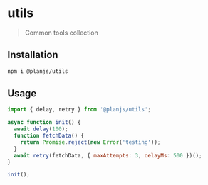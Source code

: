 # utils

> Common tools collection

## Installation

```bash
npm i @planjs/utils
```

## Usage

```javascript
import { delay, retry } from '@planjs/utils';

async function init() {
  await delay(100);
  function fetchData() {
    return Promise.reject(new Error('testing'));
  }
  await retry(fetchData, { maxAttempts: 3, delayMs: 500 })();
}

init();
```

